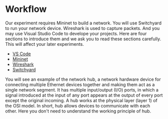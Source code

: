 # Workflow

Our experiment requires Mininet to build a network. You will use Switchyard to run your network device. Wireshark is used to capture packets. And you may use Visual Studio Code to develope your projects. Here are four sections to introduce them and we ask you to read these sections carefully. This will affect your later experiments.

- [VS Code](vscode.md)
- [Mininet](mininet.md)
- [Wireshark](wireshark.md)
- [Switchyard](switchyard.md)

You will see an example of the network hub, a network hardware device for connecting multiple Ethernet devices together and making them act as a single network segment. It has multiple input/output (I/O) ports, in which a signal introduced at the input of any port appears at the output of every port except the original incoming. A hub works at the physical layer (layer 1) of the OSI model. In short, hub allows devices to communicate with each other. Here you don't need to understand the working principle of hub.
